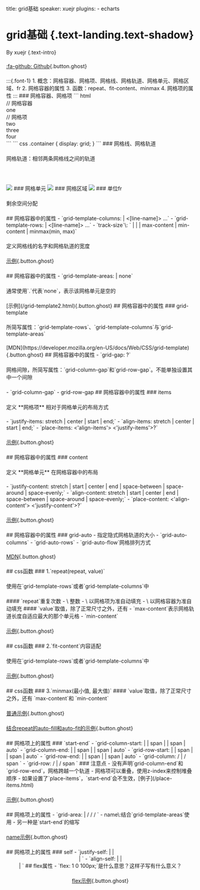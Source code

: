 title: grid基础
speaker: xuejr
plugins:
    - echarts

<slide class="bg-black-blue aligncenter" image="https://source.unsplash.com/C1HhAQrbykQ/ .dark">

# grid基础 {.text-landing.text-shadow}

By xuejr {.text-intro}

[:fa-github: Github](https://github.com/xuejianrong/grid){.button.ghost}

<slide class="bg-black-blue aligncenter" image="https://source.unsplash.com/C1HhAQrbykQ/ .dark">
:::{.font-1}
1. 概念：网格容器、网格项、网格线、网格轨道、网格单元、网格区域、fr
2. 网格容器的属性
3. 函数：repeat、fit-content、minmax
4. 网格项的属性
:::

<slide class="bg-black-blue aligncenter" image="https://source.unsplash.com/C1HhAQrbykQ/ .dark">
### 网格容器、网格项
``` html
<div class="container"> // 网格容器
    <div class="item">one</div> // 网格项
    <div class="item">two</div>
    <div class="item">three</div>
    <div class="item">four</div>
</div>
```
``` css
.container {
    display: grid;
}
```
<slide class="bg-black-blue aligncenter" image="https://source.unsplash.com/C1HhAQrbykQ/ .dark">
### 网格线、网格轨道
<p>网格轨道：相邻两条网格线之间的轨道</p>
<img src="/grid_line.png" style="margin-top: 40px;">

<slide class="bg-black-blue aligncenter" image="https://source.unsplash.com/C1HhAQrbykQ/ .dark">
### 网格单元
<img src="/grid_cell.png" style="margin-top: 40px;">

<slide class="bg-black-blue aligncenter" image="https://source.unsplash.com/C1HhAQrbykQ/ .dark">
### 网格区域
<img src="/grid_area.png" style="margin-top: 40px;">

<slide class="bg-black-blue aligncenter" image="https://source.unsplash.com/C1HhAQrbykQ/ .dark">
### 单位fr
<p>剩余空间分配</p>

<slide class="bg-black-blue aligncenter" image="https://source.unsplash.com/C1HhAQrbykQ/ .dark">
## 网格容器中的属性
- `grid-template-columns: <track-size> | <[line-name]> <track-size> ...`
- `grid-template-rows: <track-size> | <[line-name]> <track-size> ...`
- `track-size`\: `<length> | <percentage> | <flex> | max-content | min-content | minmax(min, max)`
<p>定义网格线的名字和网格轨道的宽度</p>
  
[示例](/grid-template.html){.button.ghost}

<slide class="bg-black-blue aligncenter" image="https://source.unsplash.com/C1HhAQrbykQ/ .dark">
## 网格容器中的属性
- `grid-template-areas: <area-name> | none`
<p>通常使用`.`代表`none`，表示该网格单元是空的</p>
[示例](/grid-template2.html){.button.ghost}


<slide class="bg-black-blue aligncenter" image="https://source.unsplash.com/C1HhAQrbykQ/ .dark">
## 网格容器中的属性
### grid-template
<p>所简写属性：`grid-template-rows`、`grid-template-columns`与`grid-template-areas`</p>
[MDN](https://developer.mozilla.org/en-US/docs/Web/CSS/grid-template){.button.ghost}

<slide class="bg-black-blue aligncenter" image="https://source.unsplash.com/C1HhAQrbykQ/ .dark">
## 网格容器中的属性
- `grid-gap: <row-gap> <column-gap>?`
<p>网格间隙，所简写属性：`grid-column-gap`和`grid-row-gap`。不能单独设置其中一个间隙</p>
- `grid-column-gap`
- grid-row-gap

<slide class="bg-black-blue aligncenter" image="https://source.unsplash.com/C1HhAQrbykQ/ .dark">
## 网格容器中的属性
### items
<p>定义 **网格项** 相对于网格单元的布局方式</p>
- `justify-items: stretch | center | start | end;`
- `align-items: stretch | center | start | end;`
- `place-items: <'align-items'> <'justify-items'>?`

[示例](/place-items.html){.button.ghost}

<slide class="bg-black-blue aligncenter" image="https://source.unsplash.com/C1HhAQrbykQ/ .dark">
## 网格容器中的属性
### content
<p>定义 **网格单元** 在网格容器中的布局</p>
- `justify-content: stretch | start | center | end | space-between | space-around | space-evenly;`
- `align-content: stretch | start | center | end | space-between | space-around | space-evenly;`
- `place-content: <'align-content'> <'justify-content'>?`

[示例](/place-content.html){.button.ghost}

<slide class="bg-black-blue aligncenter" image="https://source.unsplash.com/C1HhAQrbykQ/ .dark">
## 网格容器中的属性
### grid-auto
- 指定隐式网格轨道的大小
  - `grid-auto-columns`
  - `grid-auto-rows`
- `grid-auto-flow`网格排列方式
  
[MDN](https://developer.mozilla.org/en-US/docs/Web/CSS/grid-auto-flow){.button.ghost}

<slide class="bg-black-blue aligncenter" image="https://source.unsplash.com/C1HhAQrbykQ/ .dark">
## css函数
### 1.`repeat(repeat, value)`
<p>使用在`grid-template-rows`或者`grid-template-columns`中</p>
#### `repeat`重复次数
- \<number\> 整数
- \<auto-fill\> 以网格项为准自动填充
- \<auto-fit\> 以网格容器为准自动填充
#### `value`取值，除了正常尺寸之外，还有
- `max-content`表示网格轨道长度自适应最大的那个单元格
- `min-content`

[示例](/repeat.html){.button.ghost}

<slide class="bg-black-blue aligncenter" image="https://source.unsplash.com/C1HhAQrbykQ/ .dark">
## css函数
### 2.`fit-content`内容适配
<p>使用在`grid-template-rows`或者`grid-template-columns`中</p>

[示例](/fit-content.html){.button.ghost}

<slide class="bg-black-blue aligncenter" image="https://source.unsplash.com/C1HhAQrbykQ/ .dark">
## css函数
### 3.`minmax(最小值, 最大值)`
#### `value`取值，除了正常尺寸之外，还有
`max-content`和
`min-content`
<p></p>

[普通示例](css-function.html){.button.ghost}

[结合repeat的auto-fill和auto-fit的示例](https://codepen.io/xboxyan/pen/zYYgYdL?editors=1100){.button.ghost}

<slide class="bg-black-blue aligncenter" image="https://source.unsplash.com/C1HhAQrbykQ/ .dark">
## 网格项上的属性
### `start-end`
- `grid-column-start: <number> | <name> | span | <number> | span <name> | auto`
- `grid-column-end: <number> | <name> | span | <number> | span <name> | auto`
- `grid-row-start: <number> | <name> | span | <number> | span <name> | auto`
- `grid-row-end: <number> | <name> | span | <number> | span <name> | auto`
- `grid-column: <start-line> / <end-line> | <start-line> / span <value>`
- `grid-row: <start-line> / <end-line> | <start-line> / span <value>`
### 注意点
- 没有声明`grid-column-end`和`grid-row-end`，网格跨越一个轨道
- 网格项可以重叠，使用z-index来控制堆叠顺序
- 如果设置了`place-items`，`start-end`会不生效，[例子](/place-items.html)

[示例](/start-end.html){.button.ghost}

<slide class="bg-black-blue aligncenter" image="https://source.unsplash.com/C1HhAQrbykQ/ .dark">
## 网格项上的属性
- `grid-area: <name> | <row-start> / <column-start> / <row-end> / <column-end>`
- name\:结合`grid-template-areas`使用
- 另一种是`start-end`的缩写

[name示例](/grid-area.html){.button.ghost}

<slide class="bg-black-blue aligncenter" image="https://source.unsplash.com/C1HhAQrbykQ/ .dark">
## 网格项上的属性
### self
- `justify-self: <start> | <end> | <center> | <stretch>`
- `align-self: <start> | <end> | <center> | <stretch>`


<slide class="bg-black-blue aligncenter" image="https://source.unsplash.com/C1HhAQrbykQ/ .dark">
## flex属性
- `flex: 1 0 100px;`是什么意思？这样子写有什么意义？
<p></p>

[flex示例](/flex-attrbute.html){.button.ghost}

<style>
p {
    margin: 20px 0;
}
.wrap {
    width: 900px;
}
.font-1 li {
    font-size: 30px;
    line-height: 2em;
    text-align: left;
}
code[class*=language-], pre[class*=language-] {
    color: #fff;
    text-shadow: none;
}
</style>